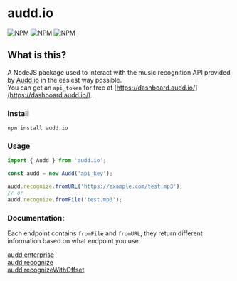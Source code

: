 # audd.io

[![NPM](https://img.shields.io/npm/v/audd.io)](https://www.npmjs.com/package/audd.io) [![NPM](https://img.shields.io/npm/dt/audd.io)](https://www.npmjs.com/package/audd.io) [![NPM](https://img.shields.io/npm/types/audd.io)](https://www.npmjs.com/package/audd.io)

## **What is this?**

A NodeJS package used to interact with the music recognition API provided by [Audd.io](https://docs.audd.io/) in the easiest way possible.  
You can get an `api_token` for free at [https://dashboard.audd.io/](https://dashboard.audd.io/).

### Install

```
npm install audd.io
```

### Usage

```javascript
import { Audd } from 'audd.io';

const audd = new Audd('api_key');

audd.recognize.fromURL('https://example.com/test.mp3');
// or
audd.recognize.fromFile('test.mp3');
```

### Documentation:

Each endpoint contains `fromFile` and `fromURL`, they return different information based on what endpoint you use.

[audd.enterprise](https://github.com/DrKain/audd.io/wiki/Enterprise)  
[audd.recognize](https://github.com/DrKain/audd.io/wiki/Recognize)  
[audd.recognizeWithOffset](https://github.com/DrKain/audd.io/wiki/RecognizeWithOffset)
